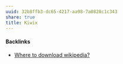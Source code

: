 ```yaml
---
uuid: 32b8ffb3-dc65-4217-aa98-7a0828c1c343
share: true
title: Kiwix
---
```

#### Backlinks

* [Where to download wikipedia?](/15ca8c44-35ce-4f3e-b803-5d3fd40bc309)